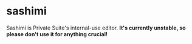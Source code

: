 # sashimi

Sashimi is Private Suite's internal-use editor. **It's currently unstable, so please don't use it for anything crucial!**
